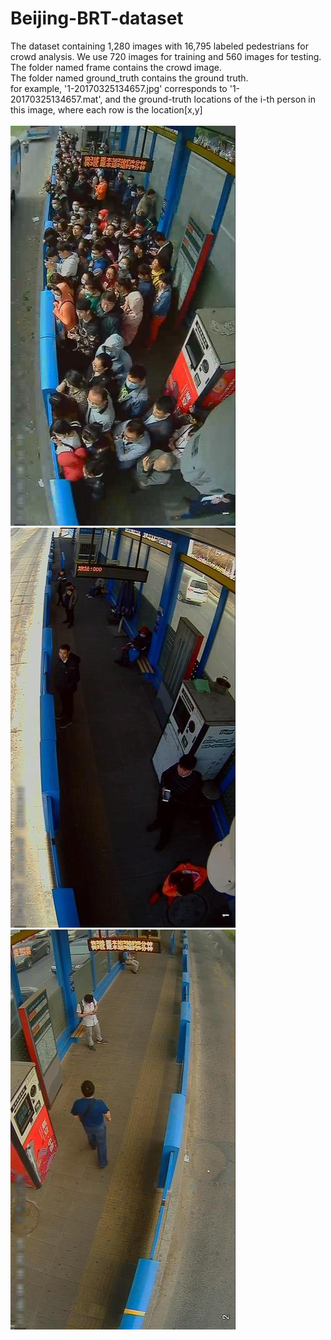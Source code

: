 # Beijing-BRT-dataset
The dataset containing 1,280 images with 16,795 labeled pedestrians for crowd analysis. We use 720 images for training 
and 560 images for testing.<br>
The folder named frame contains the crowd image.<br>
The folder named ground_truth contains the ground truth.<br>
for example, '1-20170325134657.jpg' corresponds to '1-20170325134657.mat', and the ground-truth locations of the i-th 
person in this image, where each row is the location[x,y]<br>
<br>
![fig1](https://github.com/XMU-smartdsp/Beijing-BRT-dataset/blob/master/test/frame/1-20170506134847.jpg) ![fig1](https://github.com/XMU-smartdsp/Beijing-BRT-dataset/blob/master/test/frame/1-20170419093954.jpg)<br>
![fig1](https://github.com/XMU-smartdsp/Beijing-BRT-dataset/blob/master/test/frame/2-20170506125608.jpg)
